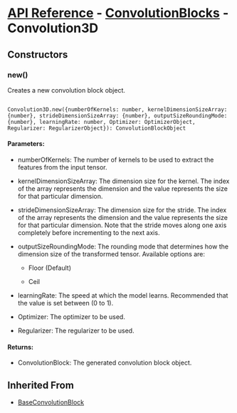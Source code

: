 # [API Reference](../../API.md) - [ConvolutionBlocks](../ConvolutionBlocks.md) - Convolution3D

## Constructors

### new()

Creates a new convolution block object.

```

Convolution3D.new({numberOfKernels: number, kernelDimensionSizeArray: {number}, strideDimensionSizeArray: {number}, outputSizeRoundingMode: {number}, learningRate: number, Optimizer: OptimizerObject, Regularizer: RegularizerObject}): ConvolutionBlockObject

```

#### Parameters:

* numberOfKernels: The number of kernels to be used to extract the features from the input tensor.

* kernelDimensionSizeArray: The dimension size for the kernel. The index of the array represents the dimension and the value represents the size for that particular dimension. 

* strideDimensionSizeArray: The dimension size for the stride. The index of the array represents the dimension and the value represents the size for that particular dimension. Note that the stride moves along one axis completely before incrementing to the next axis.

* outputSizeRoundingMode: The rounding mode that determines how the dimension size of the transformed tensor. Available options are:

	* Floor (Default)

	* Ceil

* learningRate: The speed at which the model learns. Recommended that the value is set between (0 to 1).

* Optimizer: The optimizer to be used.

* Regularizer: The regularizer to be used.

#### Returns:

* ConvolutionBlock: The generated convolution block object.

## Inherited From

* [BaseConvolutionBlock](../BaseConvolutionBlock.md)
